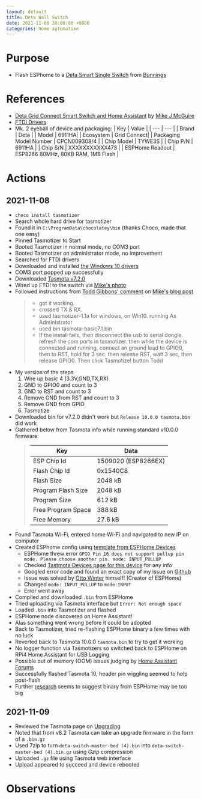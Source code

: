 ```yaml
---
layout: default
title: Deta Wall Switch
date: 2021-11-08 20:00:00 +0800
categories: home automation
---
```


# Purpose
- Flash ESPhome to a [Deta Smart Single Switch](https://www.bunnings.com.au/deta-grid-connect-smart-single-gang-touch-light-switch_p0098811) from [Bunnings](https://www.bunnings.com.au/)

# References

- [Deta Grid Connect Smart Switch and Home Assistant](https://blog.mikejmcguire.com/2019/12/09/deta-grid-connect-smart-switch-and-home-assistant/) by [Mike J McGuire](https://blog.mikejmcguire.com/author/mikejmcguire/)
- [FTDI Drivers](https://ftdichip.com/drivers/)
- Mk. 2 eyeball of device and packaging:
  | Key | Value |
  | --- | --- |
  | Brand | Deta |
  | Model | 6911HA|
  | Ecosystem | Grid Connect|
  | Packaging Model Number | CPCN009308/4 |
  | Chip Model | TYWE3S |
  | Chip P/N | 6911HA |
  | Chip S/N | XXXXXXXXXXX473 |
  | ESPHome Readout | ESP8266 80MHz, 80KB RAM, 1MB Flash |

# Actions
## 2021-11-08
- `choco install tasmotizer`
- Search whole hard drive for tasmotizer
- Found it in `C:\ProgramData\chocolatey\bin` (thanks Choco, made that one easy)
- Pinned Tasmotizer to Start
- Booted Tasmotizer in normal mode, no COM3 port
- Booted Tasmotizer on administrator mode, no improvement
- Searched for FTDI drivers
- Downloaded and installed [the Windows 10 drivers](https://ftdichip.com/drivers/)
- COM3 port popped up successfully
- Downloaded [Tasmota v7.2.0](https://github.com/arendst/Tasmota/releases/tag/v7.2.0)
- Wired up FTDI to the switch via [Mike's photo](https://mikejmcguire.files.wordpress.com/2019/12/untitled.png)
- Followed instructions from [Todd Gibbons' comment](https://blog.mikejmcguire.com/2019/12/09/deta-grid-connect-smart-switch-and-home-assistant/#comment-25882) on [Mike's blog post](https://blog.mikejmcguire.com/2019/12/09/deta-grid-connect-smart-switch-and-home-assistant/)
    >- got it working.  
    >- crossed TX & RX.  
    >- used tasmotizer-1.1a for windows, on Win10. running As Administrator  
    >- used bin tasmota-basic7.1.bin  
    >- If the install fails, then disconnect the usb to serial dongle. refresh the com ports in tasmotizer. then while the device is connected and running, connect an ground lead to GPIO0, then to RST, hold for 3 sec. then release RST, wait 3 sec, then release GPIO0. Then click Tasmotize! button
Todd
- My version of the steps
  1. Wire up basic 4 (3.3V,GND,TX,RX)
  2. GND to GPIO0 and count to 3
  3. GND to RST and count to 3
  4. Remove GND from RST and count to 3
  5. Remove GND from GPIO
  6. Tasmotize
- Downloaded bin for v7.2.0 didn't work but `Release 10.0.0 tasmota.bin` did work
- Gathered below from Tasmota info while running standard v10.0.0 firmware:
    >| Key | Data |
    >| -- | -- |
    >|ESP Chip Id|1509020 (ESP8266EX)|
    >|Flash Chip Id|0x1540C8|
    >|Flash Size|2048 kB| 
    >|Program Flash Size|2048 kB|
    >|Program Size|612 kB|  
    >|Free Program Space|388 kB|
    >|Free Memory|27.6 kB|  
- Found Tasmota Wi-Fi, entered home Wi-Fi and navigated to new IP on computer
- Created ESPhome config using [template from ESPHome Devices](https://www.esphome-devices.com/devices/DETA-Grid-Connect-Smart-Switch/)
  - ESPHome threw error `GPIO Pin 16 does not support pullup pin mode. Please choose another pin.
mode: INPUT_PULLUP`
  - Checked [Tastmota Devices page for this device](https://templates.blakadder.com/deta_6911HA.html) for any info
  - Googled error code and found an exact copy of my issue on [Github](https://github.com/esphome/issues/issues/2675)
  - Issue was solved by [Otto Winter](https://github.com/OttoWinter) himself! (Creator of ESPHome)
  - Changed `mode: INPUT_PULLUP` to `mode:INPUT`
  - Error went away
- Compiled and downloaded `.bin` from ESPHome
- Tried uploading via Tasmota interface but `Error: Not enough space`
- Loaded `.bin` into Tasmotizer and flashed
- ESPHome node discovered on Home Assistant!
- Alas something went wrong before it could be adopted
- Back to Tasmotizer, tried re-flashing ESPHome binary a few times with no luck
- Reverted back to Tasmota 10.0.0 `tasmota.bin` to try to get it working
- No logger function via Tasmotizers so switched back to ESPHome on RPi4 Home Assistant for USB Logging
- Possible out of memory (OOM) issues judging by [Home Assistant Forums](https://community.home-assistant.io/t/esphome-device-wont-connect-to-wifi-after-upgrading-to-1-20-4/327756/25)
- Successfully flashed Tasmota 10, header pin wiggling seemed to help post-flash
- Further [research](https://github.com/esphome/issues/issues/1068) seems to suggest binary from ESPHome may be too big
## 2021-11-09
- Reviewed the Tasmota page on [Upgrading](https://tasmota.github.io/docs/Upgrading/)
- Noted that from v8.2 Tasmota can take an upgrade firmware in the form of a `.bin.gz`
- Used 7zip to turn `deta-switch-master-bed (4).bin` into `deta-switch-master-bed (4).bin.gz` using *Gzip* compression
- Uploaded `.gz` file using Tasmota web interface
- Upload appeared to succeed and device rebooted

# Observations

